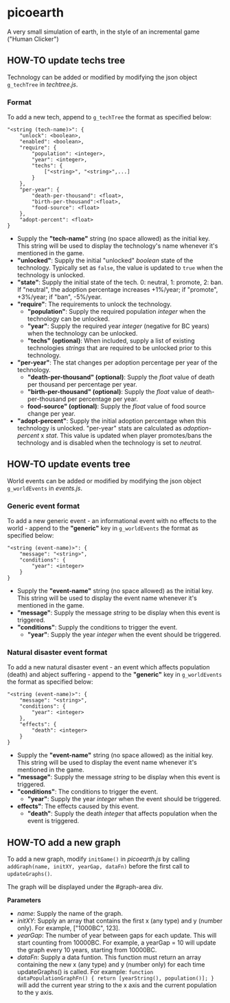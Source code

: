 # picoearth
A very small simulation of earth, in the style of an incremental game ("Human Clicker")

## HOW-TO update techs tree
Technology can be added or modified by modifying the json object `g_techTree` in *techtree.js*.

### Format

To add a new tech, append to `g_techTree` the format as specified below:

	"<string (tech-name)>": {
		"unlock": <boolean>,
		"enabled": <boolean>,
		"require": {
			"population": <integer>,
			"year": <integer>,
			"techs": {
				["<string>", "<string>",...]
			}
		},
		"per-year": {
			"death-per-thousand": <float>,
			"birth-per-thousand":<float>,
			"food-source": <float>
		},
		"adopt-percent": <float>
	}
	
- Supply the **"tech-name"** string (no space allowed) as the initial key. This string will be used to display the technology's name whenever it's mentioned in the game.
- **"unlocked"**: Supply the initial "unlocked" *boolean* state of the technology. Typically set as `false`, the value is updated to `true` when the technology is unlocked.
- **"state"**: Supply the initial state of the tech. 0: neutral, 1: promote, 2: ban. If "neutral", the adoption percentage increases +1%/year; if "promote", +3%/year; if "ban", -5%/year.
- **"require"**: The requirements to unlock the technology.
	- **"population"**: Supply the required population *integer* when the technology can be unlocked.
	- **"year"**: Supply the required year *integer* (negative for BC years) when the technology can be unlocked.
	- **"techs" (optional)**: When included, supply a list of existing technologies *strings* that are required to be unlocked prior to this technology.
- **"per-year"**: The stat changes per adoption percentage per year of the technology.
	- **"death-per-thousand" (optional)**: Supply the *float* value of death per thousand per percentage per year.
	- **"birth-per-thousand" (optional)**: Supply the *float* value of death- per-thousand per percentage per year.
	- **food-source" (optional)**: Supply the *float* value of food source change per year.
- **"adopt-percent"**: Supply the initial adoption percentage when this technology is unlocked. "per-year" stats are calculated as *adoption-percent* x *stat*. This value is updated when player promotes/bans the technology and is disabled when the technology is set to *neutral*.

## HOW-TO update events tree

World events can be added or modified by modifying the json object `g_worldEvents` in *events.js*.

### Generic event format
To add a new generic event - an informational event with no effects to the world - append to the **"generic"** key in `g_worldEvents` the format as specified below:

	"<string (event-name)>": {
		"message": "<string>",
		"conditions": {
			"year": <integer>
		}
	}

- Supply the **"event-name"** string (no space allowed) as the initial key. This string will be used to display the event name whenever it's mentioned in the game.
- **"message"**: Supply the message *string* to be display when this event is triggered.
- **"conditions"**: Supply the conditions to trigger the event.
	- **"year"**: Supply the year *integer* when the event should be triggered.

### Natural disaster event format

To add a new natural disaster event - an event which affects population (death) and abject suffering - append to the **"generic"** key in `g_worldEvents` the format as specified below:

	"<string (event-name)>": {
		"message": "<string>",
		"conditions": {
			"year": <integer>
		},
		"effects": {
			"death": <integer>
		}
	}

- Supply the **"event-name"** string (no space allowed) as the initial key. This string will be used to display the event name whenever it's mentioned in the game.
- **"message"**: Supply the message *string* to be display when this event is triggered.
- **"conditions"**: The conditions to trigger the event.
	- **"year"**: Supply the year *integer* when the event should be triggered.
- **effects"**: The effects caused by this event.
	- **"death"**: Supply the death *integer* that affects population when the event is triggered.

## HOW-TO add a new graph
To add a new graph, modify `initGame()` in *picoearth.js* by calling `addGraph(name, initXY, yearGap, dataFn)` before the first call to `updateGraphs()`.

The graph will be displayed under the #graph-area div.

**Parameters**

* *name*: Supply the name of the graph.
* *initXY*: Supply an array that contains the first x (any type) and y (number only). For example, ["1000BC", 123].
* *yearGap*: The number of year between gaps for each update. This will start counting from 10000BC. For example, a yearGap = 10 will update the graph every 10 years, starting from 10000BC.
* *dataFn*: Supply a data funtion. This function must return an array containing the new x (any type) and y (number only) for each time updateGraphs() is called. For example: `function dataPopulationGraphFn() { return [yearString(), population()]; }` will add the current year string to the x axis and the current population to the y axis.


